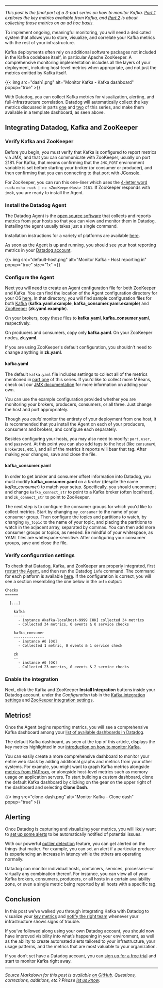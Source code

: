 ---

*This post is the final part of a 3-part series on how to monitor Kafka. [Part 1](https://www.datadoghq.com/blog/monitoring-kafka-performance-metrics/) explores the key metrics available from Kafka, and [Part 2](https://www.datadoghq.com/blog/collecting-kafka-performance-metrics/) is about collecting those metrics on an ad hoc basis.*

To implement ongoing, meaningful monitoring, you will need a dedicated system that allows you to store, visualize, and correlate your Kafka metrics with the rest of your infrastructure.

Kafka deployments often rely on additional software packages not included in the Kafka codebase itself, in particular Apache ZooKeeper. A comprehensive monitoring implementation includes all the layers of your deployment, including host-level metrics when appropriate, and not just the metrics emitted by Kafka itself.

{{< img src="dash1.png" alt="Monitor Kafka - Kafka dashboard" popup="true" >}}

With Datadog, you can collect Kafka metrics for visualization, alerting, and full-infrastructure correlation. Datadog will automatically collect the key metrics discussed in parts [one](https://www.datadoghq.com/blog/monitoring-kafka-performance-metrics/) and [two](https://www.datadoghq.com/blog/collecting-kafka-performance-metrics/) of this series, and make them available in a template dashboard, as seen above.

Integrating Datadog, Kafka and ZooKeeper
----------------------------------------



### Verify Kafka and ZooKeeper


Before you begin, you must verify that Kafka is configured to report metrics via JMX, and that you can communicate with ZooKeeper, usually on port 2181. For Kafka, that means confirming that the `JMX_PORT` environment variable is set before starting your broker (or consumer or producer), and then confirming that you can connecting to that port with [JConsole](https://www.datadoghq.com/blog/collecting-kafka-performance-metrics/#jconsole).

For ZooKeeper, you can run this one-liner which uses the [4-letter word](https://www.datadoghq.com/blog/collecting-kafka-performance-metrics/#4-letter-words) `ruok`: `echo ruok | nc <ZooKeeperHost> 2181`. If ZooKeeper responds with `imok`, you are ready to install the Agent.

### Install the Datadog Agent


The Datadog Agent is the [open source software](https://github.com/DataDog/dd-agent) that collects and reports metrics from your hosts so that you can view and monitor them in Datadog. Installing the agent usually takes just a single command.

Installation instructions for a variety of platforms are available [here](https://app.datadoghq.com/account/settings#agent).

As soon as the Agent is up and running, you should see your host reporting metrics in your [Datadog account](https://app.datadoghq.com/infrastructure).

{{< img src="default-host.png" alt="Monitor Kafka - Host reporting in" popup="true" size="1x" >}}

### Configure the Agent


Next you will need to create an Agent configuration file for both ZooKeeper and Kafka. You can find the location of the Agent configuration directory for your OS [here](https://docs.datadoghq.com/guides/basic_agent_usage/). In that directory, you will find sample configuration files for both [Kafka](https://github.com/DataDog/integrations-core/blob/master/kafka/datadog_checks/kafka/data/conf.yaml.example) (**kafka.yaml.example**, **kafka_consumer.yaml.example**) and [ZooKeeper](https://github.com/DataDog/integrations-core/blob/master/zk/datadog_checks/zk/data/conf.yaml.example) (**zk.yaml.example**).

On your brokers, copy these files to **kafka.yaml**, **kafka_consumer.yaml**, respectively.

On producers and consumers, copy only **kafka.yaml**. On your ZooKeeper nodes, **zk.yaml**.

If you are using ZooKeeper's default configuration, you shouldn't need to change anything in **zk.yaml**.

#### kafka.yaml


The default `kafka.yaml` file includes settings to collect all of the metrics mentioned in [part one](https://www.datadoghq.com/blog/monitoring-kafka-performance-metrics/) of this series. If you'd like to collect more MBeans, check out our [JMX documentation](https://docs.datadoghq.com/integrations/java/) for more information on adding your own.

You can use the example configuration provided whether you are monitoring your brokers, producers, consumers, or all three. Just change the host and port appropriately.

Though you *could* monitor the entirety of your deployment from one host, it is recommended that you install the Agent on each of your producers, consumers and brokers, and configure each separately.

Besides configuring your hosts, you may also need to modify: `port`, `user`, and `password`. At this point you can also add tags to the host (like `consumer0`, `broker201`, etc.), and all of the metrics it reports will bear that tag. After making your changes, save and close the file.

#### kafka_consumer.yaml


In order to get broker and consumer offset information into Datadog, you must modify **kafka_consumer.yaml** on a *broker* (despite the name *kafka_consumer*) to match your setup. Specifically, you should uncomment and change `kafka_connect_str` to point to a Kafka broker (often localhost), and `zk_connect_str` to point to ZooKeeper.

The next step is to configure the consumer groups for which you'd like to collect metrics. Start by changing `my_consumer` to the name of your consumer group. Then configure the topics and partitions to watch, by changing `my_topic` to the name of your topic, and placing the partitions to watch in the adjacent array, separated by commas. You can then add more consumer groups or topics, as needed. Be mindful of your whitespace, as YAML files are whitespace-sensitive. After configuring your consumer groups, save and close the file.

### Verify configuration settings


To check that Datadog, Kafka, and ZooKeeper are properly integrated, first [restart the Agent](https://docs.datadoghq.com/guides/basic_agent_usage/), and then run the Datadog `info` command. The command for each platform is available [here](https://docs.datadoghq.com/guides/basic_agent_usage/). If the configuration is correct, you will see a section resembling the one below in the `info` output:


	Checks
	======
	
	  [...]
	  
	    kafka
	    -----
	      - instance #kafka-localhost-9999 [OK] collected 34 metrics
	      - Collected 34 metrics, 0 events & 0 service checks
	
	    kafka_consumer
	    --------------
	      - instance #0 [OK]
	      - Collected 1 metric, 0 events & 1 service check
	
	    zk
	    --
	      - instance #0 [OK]
	      - Collected 23 metrics, 0 events & 2 service checks


### Enable the integration


Next, click the Kafka and ZooKeeper **Install Integration** buttons inside your Datadog account, under the *Configuration* tab in the [Kafka integration settings](https://app.datadoghq.com/account/settings#integrations/kafka) and [ZooKeeper integration settings](https://app.datadoghq.com/account/settings#integrations/zookeeper).

Metrics!
--------


Once the Agent begins reporting metrics, you will see a comprehensive Kafka dashboard among your [list of available dashboards in Datadog](https://app.datadoghq.com/dash/list).

The default Kafka dashboard, as seen at the top of this article, displays the key metrics highlighted in our [introduction on how to monitor Kafka](https://www.datadoghq.com/blog/monitoring-kafka-performance-metrics/).

You can easily create a more comprehensive dashboard to monitor your entire web stack by adding additional graphs and metrics from your other systems. For example, you might want to graph Kafka metrics alongside [metrics from HAProxy](https://www.datadoghq.com/blog/monitoring-haproxy-performance-metrics), or alongside host-level metrics such as memory usage on application servers. To start building a custom dashboard, clone the default Kafka dashboard by clicking on the gear on the upper right of the dashboard and selecting **Clone Dash**.

{{< img src="clone-dash.png" alt="Monitor Kafka - Clone dash" popup="true" >}}

Alerting
--------


Once Datadog is capturing and visualizing your metrics, you will likely want to [set up some alerts](https://docs.datadoghq.com/guides/monitoring/) to be automatically notified of potential issues.

With our powerful [outlier detection](https://www.datadoghq.com/blog/introducing-outlier-detection-in-datadog/) feature, you can get alerted on the things that matter. For example, you can set an alert if a particular producer is experiencing an increase in latency while the others are operating normally.

Datadog can monitor individual hosts, containers, services, processes—or virtually any combination thereof. For instance, you can view all of your Kafka brokers, consumers, producers, or all hosts in a certain availability zone, or even a single metric being reported by all hosts with a specific tag.

Conclusion
----------


In this post we’ve walked you through integrating Kafka with Datadog to visualize your [key metrics](https://www.datadoghq.com/blog/monitoring-kafka-performance-metrics/) and [notify the right team](https://docs.datadoghq.com/guides/monitoring/) whenever your infrastructure shows signs of trouble.

If you’ve followed along using your own Datadog account, you should now have improved visibility into what’s happening in your environment, as well as the ability to create automated alerts tailored to your infrastructure, your usage patterns, and the metrics that are most valuable to your organization.

If you don’t yet have a Datadog account, you can <a href="#" class="sign-up-trigger">sign up for a free trial</a> and start to monitor Kafka right away.
___
*Source Markdown for this post is available [on GitHub](https://github.com/DataDog/the-monitor/blob/master/kafka/monitor-kafka-with-datadog.md). Questions, corrections, additions, etc.? Please [let us know](https://github.com/DataDog/the-monitor/issues).*
